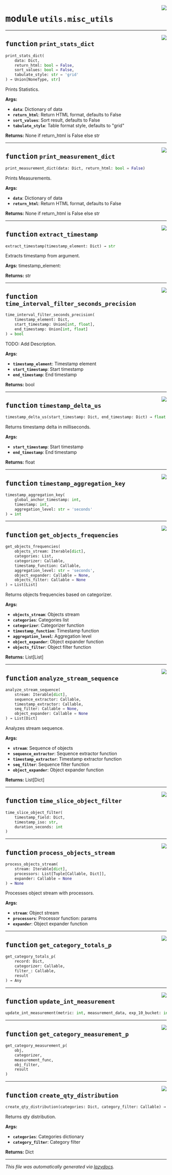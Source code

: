 <!-- markdownlint-disable -->

<a href="../../th2_data_services/utils/misc_utils.py#L0"><img align="right" style="float:right;" src="https://img.shields.io/badge/-source-cccccc?style=flat-square"></a>

# <kbd>module</kbd> `utils.misc_utils`





---

<a href="../../th2_data_services/utils/misc_utils.py#L10"><img align="right" style="float:right;" src="https://img.shields.io/badge/-source-cccccc?style=flat-square"></a>

## <kbd>function</kbd> `print_stats_dict`

```python
print_stats_dict(
    data: Dict,
    return_html: bool = False,
    sort_values: bool = False,
    tabulate_style: str = 'grid'
) → Union[NoneType, str]
```

Prints Statistics. 



**Args:**
 
 - <b>`data`</b>:  Dictionary of data 
 - <b>`return_html`</b>:  Return HTML format, defaults to False 
 - <b>`sort_values`</b>:  Sort result, defaults to False 
 - <b>`tabulate_style`</b>:  Table format style, defaults to "grid" 



**Returns:**
 None if return_html is False else str 


---

<a href="../../th2_data_services/utils/misc_utils.py#L46"><img align="right" style="float:right;" src="https://img.shields.io/badge/-source-cccccc?style=flat-square"></a>

## <kbd>function</kbd> `print_measurement_dict`

```python
print_measurement_dict(data: Dict, return_html: bool = False)
```

Prints Measurements. 



**Args:**
 
 - <b>`data`</b>:  Dictionary of data 
 - <b>`return_html`</b>:  Return HTML format, defaults to False 



**Returns:**
 None if return_html is False else str 


---

<a href="../../th2_data_services/utils/misc_utils.py#L74"><img align="right" style="float:right;" src="https://img.shields.io/badge/-source-cccccc?style=flat-square"></a>

## <kbd>function</kbd> `extract_timestamp`

```python
extract_timestamp(timestamp_element: Dict) → str
```

Extracts timestamp from argument. 



**Args:**
  timestamp_element: 



**Returns:**
  str 


---

<a href="../../th2_data_services/utils/misc_utils.py#L88"><img align="right" style="float:right;" src="https://img.shields.io/badge/-source-cccccc?style=flat-square"></a>

## <kbd>function</kbd> `time_interval_filter_seconds_precision`

```python
time_interval_filter_seconds_precision(
    timestamp_element: Dict,
    start_timestamp: Union[int, float],
    end_timestamp: Union[int, float]
) → bool
```

TODO: Add Description. 



**Args:**
 
 - <b>`timestamp_element`</b>:  Timestamp element 
 - <b>`start_timestamp`</b>:  Start timestamp 
 - <b>`end_timestamp`</b>:  End timestamp 



**Returns:**
 bool 


---

<a href="../../th2_data_services/utils/misc_utils.py#L105"><img align="right" style="float:right;" src="https://img.shields.io/badge/-source-cccccc?style=flat-square"></a>

## <kbd>function</kbd> `timestamp_delta_us`

```python
timestamp_delta_us(start_timestamp: Dict, end_timestamp: Dict) → float
```

Returns timestamp delta in milliseconds. 



**Args:**
 
 - <b>`start_timestamp`</b>:  Start timestamp 
 - <b>`end_timestamp`</b>:  End timestamp 



**Returns:**
 float 


---

<a href="../../th2_data_services/utils/misc_utils.py#L120"><img align="right" style="float:right;" src="https://img.shields.io/badge/-source-cccccc?style=flat-square"></a>

## <kbd>function</kbd> `timestamp_aggregation_key`

```python
timestamp_aggregation_key(
    global_anchor_timestamp: int,
    timestamp: int,
    aggregation_level: str = 'seconds'
) → int
```






---

<a href="../../th2_data_services/utils/misc_utils.py#L145"><img align="right" style="float:right;" src="https://img.shields.io/badge/-source-cccccc?style=flat-square"></a>

## <kbd>function</kbd> `get_objects_frequencies`

```python
get_objects_frequencies(
    objects_stream: Iterable[dict],
    categories: List,
    categorizer: Callable,
    timestamp_function: Callable,
    aggregation_level: str = 'seconds',
    object_expander: Callable = None,
    objects_filter: Callable = None
) → List[List]
```

Returns objects frequencies based on categorizer. 



**Args:**
 
 - <b>`objects_stream`</b>:  Objects stream 
 - <b>`categories`</b>:  Categories list 
 - <b>`categorizer`</b>:  Categorizer function 
 - <b>`timestamp_function`</b>:  Timestamp function 
 - <b>`aggregation_level`</b>:  Aggregation level 
 - <b>`object_expander`</b>:  Object expander function 
 - <b>`objects_filter`</b>:  Object filter function 



**Returns:**
 List[List] 


---

<a href="../../th2_data_services/utils/misc_utils.py#L223"><img align="right" style="float:right;" src="https://img.shields.io/badge/-source-cccccc?style=flat-square"></a>

## <kbd>function</kbd> `analyze_stream_sequence`

```python
analyze_stream_sequence(
    stream: Iterable[dict],
    sequence_extractor: Callable,
    timestamp_extractor: Callable,
    seq_filter: Callable = None,
    object_expander: Callable = None
) → List[Dict]
```

Analyzes stream sequence. 



**Args:**
 
 - <b>`stream`</b>:  Sequence of objects 
 - <b>`sequence_extractor`</b>:  Sequence extractor function 
 - <b>`timestamp_extractor`</b>:  Timestamp extractor function 
 - <b>`seq_filter`</b>:  Sequence filter function 
 - <b>`object_expander`</b>:  Object expander function 



**Returns:**
 List[Dict] 


---

<a href="../../th2_data_services/utils/misc_utils.py#L318"><img align="right" style="float:right;" src="https://img.shields.io/badge/-source-cccccc?style=flat-square"></a>

## <kbd>function</kbd> `time_slice_object_filter`

```python
time_slice_object_filter(
    timestamp_field: Dict,
    timestamp_iso: str,
    duration_seconds: int
)
```






---

<a href="../../th2_data_services/utils/misc_utils.py#L327"><img align="right" style="float:right;" src="https://img.shields.io/badge/-source-cccccc?style=flat-square"></a>

## <kbd>function</kbd> `process_objects_stream`

```python
process_objects_stream(
    stream: Iterable[dict],
    processors: List[Tuple[Callable, Dict]],
    expander: Callable = None
) → None
```

Processes object stream with processors. 



**Args:**
 
 - <b>`stream`</b>:  Object stream 
 - <b>`processors`</b>:  Processor function: params 
 - <b>`expander`</b>:  Object expander function 


---

<a href="../../th2_data_services/utils/misc_utils.py#L350"><img align="right" style="float:right;" src="https://img.shields.io/badge/-source-cccccc?style=flat-square"></a>

## <kbd>function</kbd> `get_category_totals_p`

```python
get_category_totals_p(
    record: Dict,
    categorizer: Callable,
    filter_: Callable,
    result
) → Any
```






---

<a href="../../th2_data_services/utils/misc_utils.py#L367"><img align="right" style="float:right;" src="https://img.shields.io/badge/-source-cccccc?style=flat-square"></a>

## <kbd>function</kbd> `update_int_measurement`

```python
update_int_measurement(metric: int, measurement_data, exp_10_bucket: int = 0)
```






---

<a href="../../th2_data_services/utils/misc_utils.py#L401"><img align="right" style="float:right;" src="https://img.shields.io/badge/-source-cccccc?style=flat-square"></a>

## <kbd>function</kbd> `get_category_measurement_p`

```python
get_category_measurement_p(
    obj,
    categorizer,
    measurement_func,
    obj_filter,
    result
)
```






---

<a href="../../th2_data_services/utils/misc_utils.py#L428"><img align="right" style="float:right;" src="https://img.shields.io/badge/-source-cccccc?style=flat-square"></a>

## <kbd>function</kbd> `create_qty_distribution`

```python
create_qty_distribution(categories: Dict, category_filter: Callable) → Dict
```

Returns qty distribution. 



**Args:**
 
 - <b>`categories`</b>:  Categories dictionary 
 - <b>`category_filter`</b>:  Category filter 



**Returns:**
 Dict 




---

_This file was automatically generated via [lazydocs](https://github.com/ml-tooling/lazydocs)._
